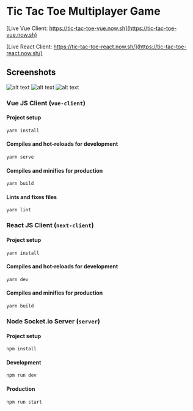 # Tic Tac Toe Multiplayer Game
[Live Vue Client: https://tic-tac-toe-vue.now.sh](https://tic-tac-toe-vue.now.sh)

[Live React Client: https://tic-tac-toe-react.now.sh/](https://tic-tac-toe-react.now.sh/)

## Screenshots

![alt text](https://i.imgur.com/de1qxXm.png)
![alt text](https://i.imgur.com/Tmz5OyD.png)
![alt text](https://i.imgur.com/JtEJyu4.png)

### Vue JS Client (`vue-client`)

#### Project setup
```
yarn install
```

#### Compiles and hot-reloads for development
```
yarn serve
```

#### Compiles and minifies for production
```
yarn build
```

#### Lints and fixes files
```
yarn lint
```


### React JS Client (`next-client`)

#### Project setup
```
yarn install
```

#### Compiles and hot-reloads for development
```
yarn dev
```

#### Compiles and minifies for production
```
yarn build
```

### Node Socket.io Server (`server`)

#### Project setup
```
npm install
```

#### Development

```
npm run dev
```

#### Production

```
npm run start
```
